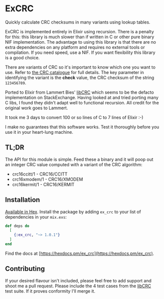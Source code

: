# ExCRC

Quickly calculate CRC checksums in many variants using lookup tables.

ExCRC is implemented entirely in Elixir using recursion. There
is a penalty for this: this library is much slower than if written in C or
other pure binary NIF implementation. The advantage to using this library is
that there are no extra dependencies on any platform and requires no external
tools or compilation. If you need speed, use a NIF. If you want flexibility this
library is a good choice.

There are variants of CRC so it's important to know which one you
want to use. Refer to [the CRC catalogue](http://reveng.sourceforge.net/crc-catalogue/)
for full details. The key parameter in identifying the variant is the
**check** value, the CRC checksum of the string `123456789`.

Ported to Elixir from Lammert Bies' [libCRC](https://github.com/lammertb/libcrc)
which seems to be the defacto implementation on StackExchange. Having looked
at and tried porting many C libs, I found they didn't adapt well to
functional recursion. All credit for the original work goes to Lammert.

It took me 3 days to convert 100 or so lines of C to 7 lines of Elixir :-)

I make no guarantees that this software works. Test it thoroughly before you
use it in your heart-lung machine.

## TL;DR

The API for this module is simple. Feed these a binary and it will poop out
an integer CRC value computed with a variant of the CRC algorithm:

  * crc16ccitt/1 - CRC16/CCITT
  * crc16xmodem/1 - CRC16/XMODEM
  * crc16kermit/1 - CRC16/KERMIT

## Installation

[Available in Hex](https://hex.pm/docs/publish). Install the package
by adding `ex_crc` to your list of dependencies in your `mix.exs`:

```elixir
def deps do
  [
    {:ex_crc, "~> 1.0.1"}
  ]
end
```

Find the docs at [https://hexdocs.pm/ex_crc](https://hexdocs.pm/ex_crc).

## Contributing

If your desired flavour isn't included, please feel free to add support and
shoot me a pull request. Please include the 4 test cases from the
[libCRC](https://github.com/lammertb/libcrc) test suite. If it proves
conformity I'll merge it.
